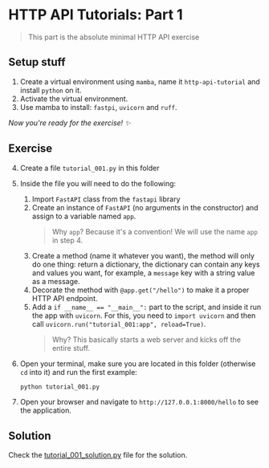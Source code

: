 # HTTP API Tutorials: Part 1

> This part is the absolute minimal HTTP API exercise

## Setup stuff

1. Create a virtual environment using `mamba`, name it `http-api-tutorial` and install `python` on it.
2. Activate the virtual environment.
3. Use mamba to install: `fastpi`, `uvicorn` and `ruff`.

*Now you're ready for the exercise! ✨*

## Exercise

4. Create a file `tutorial_001.py` in this folder
5. Inside the file you will need to do the following:

   1. Import `FastAPI` class from the `fastapi` library
   2. Create an instance of `FastAPI` (no arguments in the constructor) and assign to a variable named `app`.
      > Why `app`? Because it's a convention! We will use the name `app` in step 4.
   3. Create a method (name it whatever you want), the method will only do one thing: return a dictionary, the dictionary can contain any keys and values you want, for example, a `message` key with a string value as a message.
   4. Decorate the method with `@app.get("/hello")` to make it a proper HTTP API endpoint.
   5. Add a `if __name__ == "__main__":` part to the script, and inside it run the app with `uvicorn`. For this, you need to `import uvicorn` and then call `uvicorn.run("tutorial_001:app", reload=True)`.
      > Why? This basically starts a web server and kicks off the entire stuff.

6. Open your terminal, make sure you are located in this folder (otherwise `cd` into it) and run the first example:

    ```bash
    python tutorial_001.py
    ```

7. Open your browser and navigate to `http://127.0.0.1:8000/hello` to see the application.


## Solution

Check the [tutorial_001_solution.py](./tutorial_001_solution.py) file for the solution.
